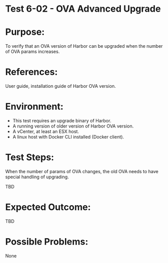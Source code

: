 Test 6-02 - OVA Advanced Upgrade
=======

# Purpose:

To verify that an OVA version of Harbor can be upgraded when the number of OVA params increases.

# References:
User guide, installation guide of Harbor OVA version.

# Environment:
* This test requires an upgrade binary of Harbor.
* A running version of older version of Harbor OVA version.
* A vCenter, at least an ESX host.
* A linux host with Docker CLI installed (Docker client).

# Test Steps:

When the number of params of OVA changes, the old OVA needs to have special handling of upgrading.

TBD

# Expected Outcome:

TBD

# Possible Problems:
None